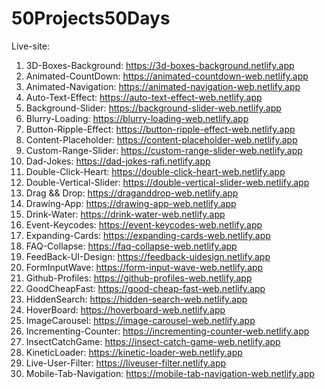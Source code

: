 # 50Projects50Days
Live-site: <br>
1. 3D-Boxes-Background: https://3d-boxes-background.netlify.app <br>
2. Animated-CountDown: https://animated-countdown-web.netlify.app <br>
3. Animated-Navigation: https://animated-navigation-web.netlify.app <br>
4. Auto-Text-Effect: https://auto-text-effect-web.netlify.app <br>
5. Background-Slider: https://background-slider-web.netlify.app <br>
6. Blurry-Loading: https://blurry-loading-web.netlify.app <br>
7. Button-Ripple-Effect: https://button-ripple-effect-web.netlify.app <br>
8. Content-Placeholder: https://content-placeholder-web.netlify.app <br>
9. Custom-Range-Slider: https://custom-range-slider-web.netlify.app <br>
10. Dad-Jokes: https://dad-jokes-rafi.netlify.app <br>
11. Double-Click-Heart: https://double-click-heart-web.netlify.app <br>
12. Double-Vertical-Slider: https://double-vertical-slider-web.netlify.app <br>
13. Drag && Drop: https://draganddrop-web.netlify.app <br>
14. Drawing-App: https://drawing-app-web.netlify.app <br>
15. Drink-Water: https://drink-water-web.netlify.app <br>
16. Event-Keycodes: https://event-keycodes-web.netlify.app <br>
17. Expanding-Cards: https://expanding-cards-web.netlify.app <br>
18. FAQ-Collapse: https://faq-collapse-web.netlify.app <br>
19. FeedBack-UI-Design: https://feedback-uidesign.netlify.app <br>
20. FormInputWave: https://form-input-wave-web.netlify.app <br>
21. Github-Profiles: https://github-profiles-web.netlify.app <br>
22. GoodCheapFast: https://good-cheap-fast-web.netlify.app <br>
23. HiddenSearch: https://hidden-search-web.netlify.app <br>
24. HoverBoard: https://hoverboard-web.netlify.app <br>
25. ImageCarousel: https://image-carousel-web.netlify.app <br>
26. Incrementing-Counter: https://incrementing-counter-web.netlify.app <br>
27. InsectCatchGame: https://insect-catch-game-web.netlify.app <br>
28. KineticLoader: https://kinetic-loader-web.netlify.app <br>
29. Live-User-Filter: https://liveuser-filter.netlify.app <br>
30. Mobile-Tab-Navigation: https://mobile-tab-navigation-web.netlify.app
